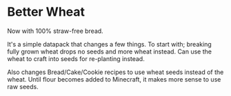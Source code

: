 # Better Wheat
Now with 100% straw-free bread.

It's a simple datapack that changes a few things.
To start with; breaking fully grown wheat drops no seeds and more wheat instead.
Can use the wheat to craft into seeds for re-planting instead.

Also changes Bread/Cake/Cookie recipes to use wheat seeds instead of the wheat.
Until flour becomes added to Minecraft, it makes more sense to use raw seeds.
